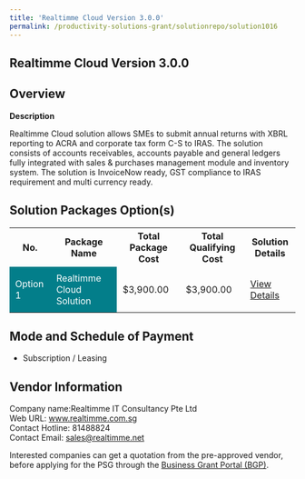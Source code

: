```yaml
---
title: 'Realtimme Cloud Version 3.0.0'
permalink: /productivity-solutions-grant/solutionrepo/solution1016
---
```


## Realtimme Cloud Version 3.0.0

## Overview

**Description**

Realtimme Cloud solution allows SMEs to submit annual returns with XBRL reporting to ACRA and corporate tax form C-S to IRAS. The solution consists of accounts receivables, accounts payable and general ledgers fully integrated with sales & purchases management module and inventory system. The solution is InvoiceNow ready, GST compliance to IRAS requirement and multi currency ready.

## Solution Packages Option(s)

<table>
<tr>
<th><b>No.</b></th>
<th><b>Package Name</b></th>
<th><b>Total Package Cost</b></th>
<th><b>Total Qualifying Cost</b></th>
<th><b>Solution Details</b></th>
</tr>
<tr>
<td style='padding: 10px; background-color: #037E8A; color: #FFFFFF;'>Option 1</td>
<td style='padding: 10px; background-color: #037E8A; color: #FFFFFF;'>Realtimme Cloud Solution</td>
<td style='padding: 10px;'>$3,900.00</td>
<td style='padding: 10px;'>$3,900.00</td>
<td style='padding: 10px;'><a href='/images/psg/Realtimme_Desensitised_Annex_3.pdf' target='_blank'>View Details</a></td>
</tr>
</table>

## Mode and Schedule of Payment

 - Subscription / Leasing

## Vendor Information

 Company name:Realtimme IT Consultancy Pte Ltd<br>Web URL: www.realtimme.com.sg <br>Contact Hotline: 81488824 <br>Contact Email: sales@realtimme.net 

Interested companies can get a quotation from the pre-approved vendor, before applying for the PSG through the <a href='https://www.businessgrants.gov.sg/' target='_blank' rel='noopener'>Business Grant Portal (BGP)</a>.

<script src="/jquery/resize-tables.js"></script>
